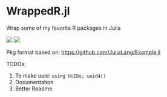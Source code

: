 # WrappedR.jl
Wrap some of my favorite R packages in Julia

[![](https://img.shields.io/badge/docs-stable-blue.svg)](https://azev77.github.io/WrappedR.jl/stable)
[![](https://img.shields.io/badge/docs-dev-blue.svg)](https://azev77.github.io/WrappedR.jl/dev)

Pkg format based on: https://github.com/JuliaLang/Example.jl

TODOs: 
1. To make uuid: `using UUIDs; uuid4()`
2. Documentation
3. Better Readme
